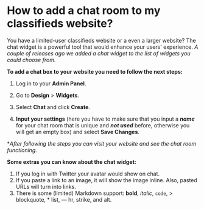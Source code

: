 # How to add a chat room to my classifieds website?

You have a limited-user classifieds website or a even a larger website? The chat widget is a powerful tool that would enhance your users' experience. *A couple of releases ago we added a chat widget to the list of widgets you could choose from.*

**To add a chat box to your website you need to follow the next steps:**

1.  Log in to your  **Admin Panel**.
2.  Go to  **Design**  >  **Widgets**.
3.  Select  **Chat**  and click  **Create**.

4.  **Input your settings**  (here you have to make sure that you input a ***name*** for your chat room that is unique and ***not used*** before, otherwise you will get an empty box) and select  **Save Changes**.


**After following the steps you can visit your website and see the chat room functioning.*

**Some extras you can know about the chat widget:**

1.  If you log in with Twitter your avatar would show on chat.
2.  If you paste a link to an image, it will show the image inline. Also, pasted URLs will turn into links.
3.  There is some (limited) Markdown support: __bold__, _italic_, `code`, > blockquote, * list, — hr,  strike, and alt.
